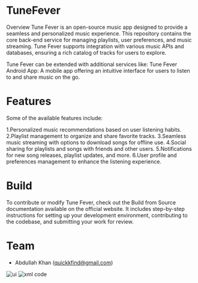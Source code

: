 # TuneFever
Overview
Tune Fever is an open-source music app designed to provide a seamless and personalized music experience. This repository contains the core back-end service for managing playlists, user preferences, and music streaming. Tune Fever supports integration with various music APIs and databases, ensuring a rich catalog of tracks for users to explore.

Tune Fever can be extended with additional services like:
Tune Fever Android App: A mobile app offering an intuitive interface for users to listen to and share music on the go.

# Features
Some of the available features include:

1.Personalized music recommendations based on user listening habits.
2.Playlist management to organize and share favorite tracks.
3.Seamless music streaming with options to download songs for offline use.
4.Social sharing for playlists and songs with friends and other users.
5.Notifications for new song releases, playlist updates, and more.
6.User profile and preferences management to enhance the listening experience.

# Build
To contribute or modify Tune Fever, check out the Build from Source documentation available on the official website. It includes step-by-step instructions for setting up your development environment, contributing to the codebase, and submitting your work for review.

# Team
- Abdullah Khan (quickkfind@gmail.com)
  
![ui](https://github.com/Abdullahkhanspn/TuneFever/assets/140059001/8892d0f0-38de-4b1a-aacf-09d6e0af13de)
![xml code](https://github.com/Abdullahkhanspn/TuneFever/assets/140059001/0ac30e95-b007-4773-b5e5-789c2904e703)
